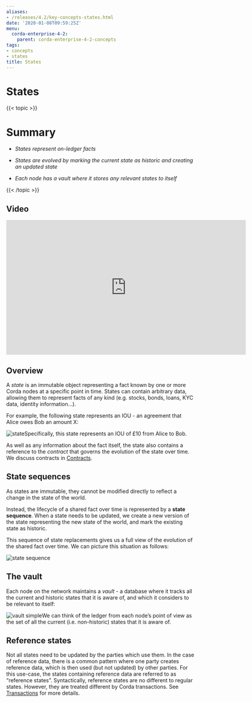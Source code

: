```yaml
---
aliases:
- /releases/4.2/key-concepts-states.html
date: '2020-01-08T09:59:25Z'
menu:
  corda-enterprise-4-2:
    parent: corda-enterprise-4-2-concepts
tags:
- concepts
- states
title: States
---
```



# States


{{< topic >}}
# Summary


* *States represent on-ledger facts*


* *States are evolved by marking the current state as historic and creating an updated state*


* *Each node has a vault where it stores any relevant states to itself*



{{< /topic >}}
## Video

<iframe src="https://player.vimeo.com/video/213812054" width="640" height="360" frameborder="0" webkitallowfullscreen="true" mozallowfullscreen="true" allowfullscreen="true"></iframe>


<p></p>

## Overview

A *state* is an immutable object representing a fact known by one or more Corda nodes at a specific point in time.
                States can contain arbitrary data, allowing them to represent facts of any kind (e.g. stocks, bonds, loans, KYC data,
                identity information…).

For example, the following state represents an IOU - an agreement that Alice owes Bob an amount X:

![state](/en/images/state.png "state")Specifically, this state represents an IOU of £10 from Alice to Bob.

As well as any information about the fact itself, the state also contains a reference to the *contract* that governs
                the evolution of the state over time. We discuss contracts in [Contracts](key-concepts-contracts.md).


## State sequences

As states are immutable, they cannot be modified directly to reflect a change in the state of the world.

Instead, the lifecycle of a shared fact over time is represented by a **state sequence**. When a state needs to be
                updated, we create a new version of the state representing the new state of the world, and mark the existing state as
                historic.

This sequence of state replacements gives us a full view of the evolution of the shared fact over time. We can
                picture this situation as follows:

![state sequence](/en/images/state-sequence.png "state sequence")
## The vault

Each node on the network maintains a *vault* - a database where it tracks all the current and historic states that it
                is aware of, and which it considers to be relevant to itself:

![vault simple](/en/images/vault-simple.png "vault simple")We can think of the ledger from each node’s point of view as the set of all the current (i.e. non-historic) states that
                it is aware of.


## Reference states

Not all states need to be updated by the parties which use them. In the case of reference data, there is a common pattern
                where one party creates reference data, which is then used (but not updated) by other parties. For this use-case, the
                states containing reference data are referred to as “reference states”. Syntactically, reference states are no different
                to regular states. However, they are treated different by Corda transactions. See [Transactions](key-concepts-transactions.md) for
                more details.


